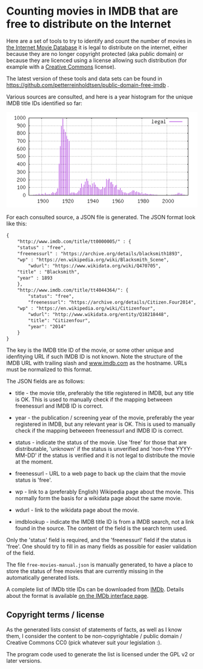 Counting movies in IMDB that are free to distribute on the Internet
===================================================================

Here are a set of tools to try to identify and count the number of
movies in [the Internet Movie Database](https://www.imdb.com/) it is
legal to distribute on the internet, either because they are no longer
copyright protected (aka public domain) or because they are licenced
using a license allowing such distribution (for example with a
[Creative Commons](https://creativecommons.org/) license).

The latest version of these tools and data sets can be found in
https://github.com/petterreinholdtsen/public-domain-free-imdb .

Various sources are consulted, and here is a year histogram for the
unique IMDB title IDs identified so far:

![Movie release year histogram](histogram-year.png "Histogram of movie release year")

For each consulted source, a JSON file is generated.  The JSON format
look like this:

```
{
    "http://www.imdb.com/title/tt0000005/" : {
	"status" : "free",
	"freenessurl" : "https://archive.org/details/blacksmith1893",
	"wp" : "https://en.wikipedia.org/wiki/Blacksmith_Scene",
        "wdurl": "https://www.wikidata.org/wiki/Q470705",
	"title" : "Blacksmith",
	"year" : 1893
    },
    "http://www.imdb.com/title/tt4044364/": {
        "status": "free",
        "freenessurl": "https://archive.org/details/Citizen.Four2014",
	"wp" : "https://en.wikipedia.org/wiki/Citizenfour",
        "wdurl": "http://www.wikidata.org/entity/Q18218448",
        "title": "Citizenfour",
        "year": "2014"
    }
}
```

The key is the IMDB title ID of the movie, or some other unique and
idenfitying URL if such IMDB ID is not known.  Note the structure of
the IMDB URL with trailing slash and www.imdb.com as the hostname.
URLs must be normalized to this format.

The JSON fields are as follows:

 * title - the movie title, preferably the title registered in IMDB,
   but any title is OK.  This is used to manually check if the mapping
   betweeen freenessurl and IMDB ID is correct.

 * year - the publication / screening year of the movie, preferably
   the year registered in IMDB, but any relevant year is OK.  This is
   used to manually check if the mapping betweeen freenessurl and IMDB
   ID is correct.

 * status - indicate the status of the movie.  Use 'free' for those
   that are distributable, 'unknown' if the status is unverified and
   'non-free YYYY-MM-DD' if the status is verified and it is not legal
   to distribute the movie at the moment.

 * freenessurl - URL to a web page to back up the claim that the movie
   status is 'free'.

 * wp - link to a (preferably English) Wikipedia page about the movie.
   This normally form the basis for a wikidata page about the same
   movie.

 * wdurl - link to the wikidata page about the movie.

 * imdblookup - indicate the IMDB title ID is from a IMDB search, not
   a link found in the source.  The content of the field is the search
   term used.

Only the 'status' field is required, and the 'freenessurl' field if
the status is 'free'.  One should try to fill in as many fields as
possible for easier validation of the field.

The file `free-movies-manual.json` is manually generated, to have a
place to store the status of free movies that are currently missing in
the automatically generated lists.

A complete list of IMDb title IDs can be downloaded from
[IMDb](https://datasets.imdbws.com/).  Details about the format is
available [on the IMDb interface page](http://www.imdb.com/interfaces/).

Copyright terms / license
-------------------------

As the generated lists consist of statements of facts, as well as I
know them, I consider the content to be non-copyrightable / public
domain / Creative Commons CC0 (pick whatever suit your legislation :).

The program code used to generate the list is licensed under the GPL
v2 or later versions.
